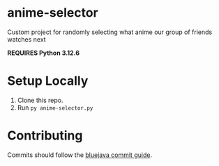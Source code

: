 # anime-selector
Custom project for randomly selecting what anime our group of friends watches next

**REQUIRES Python 3.12.6**

# Setup Locally
1. Clone this repo.
2. Run ```py anime-selector.py```

# Contributing
Commits should follow the [bluejava commit guide](https://github.com/bluejava/git-commit-guide).
